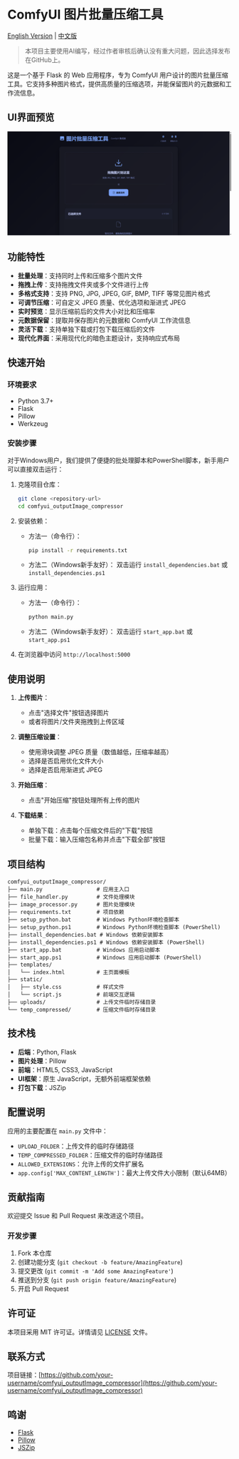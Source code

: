 # ComfyUI 图片批量压缩工具

[English Version](README_en.md) | [中文版](README.md)

> 本项目主要使用AI编写，经过作者审核后确认没有重大问题，因此选择发布在GitHub上。

这是一个基于 Flask 的 Web 应用程序，专为 ComfyUI 用户设计的图片批量压缩工具。它支持多种图片格式，提供高质量的压缩选项，并能保留图片的元数据和工作流信息。


## UI界面预览

![UI界面预览](docs/UI.png)


## 功能特性

- **批量处理**：支持同时上传和压缩多个图片文件
- **拖拽上传**：支持拖拽文件夹或多个文件进行上传
- **多格式支持**：支持 PNG, JPG, JPEG, GIF, BMP, TIFF 等常见图片格式
- **可调节压缩**：可自定义 JPEG 质量、优化选项和渐进式 JPEG
- **实时预览**：显示压缩前后的文件大小对比和压缩率
- **元数据保留**：提取并保存图片的元数据和 ComfyUI 工作流信息
- **灵活下载**：支持单独下载或打包下载压缩后的文件
- **现代化界面**：采用现代化的暗色主题设计，支持响应式布局

## 快速开始

### 环境要求

- Python 3.7+
- Flask
- Pillow
- Werkzeug

### 安装步骤

对于Windows用户，我们提供了便捷的批处理脚本和PowerShell脚本，新手用户可以直接双击运行：

1. 克隆项目仓库：
   ```bash
   git clone <repository-url>
   cd comfyui_outputImage_compressor
   ```

2. 安装依赖：
   - 方法一（命令行）：
     ```bash
     pip install -r requirements.txt
     ```
   - 方法二（Windows新手友好）：
     双击运行 `install_dependencies.bat` 或 `install_dependencies.ps1`

3. 运行应用：
   - 方法一（命令行）：
     ```bash
     python main.py
     ```
   - 方法二（Windows新手友好）：
     双击运行 `start_app.bat` 或 `start_app.ps1`

4. 在浏览器中访问 `http://localhost:5000`

## 使用说明

1. **上传图片**：
   - 点击"选择文件"按钮选择图片
   - 或者将图片/文件夹拖拽到上传区域

2. **调整压缩设置**：
   - 使用滑块调整 JPEG 质量（数值越低，压缩率越高）
   - 选择是否启用优化文件大小
   - 选择是否启用渐进式 JPEG

3. **开始压缩**：
   - 点击"开始压缩"按钮处理所有上传的图片

4. **下载结果**：
   - 单独下载：点击每个压缩文件后的"下载"按钮
   - 批量下载：输入压缩包名称并点击"下载全部"按钮

## 项目结构

```
comfyui_outputImage_compressor/
├── main.py                 # 应用主入口
├── file_handler.py         # 文件处理模块
├── image_processor.py      # 图片处理模块
├── requirements.txt        # 项目依赖
├── setup_python.bat        # Windows Python环境检查脚本
├── setup_python.ps1        # Windows Python环境检查脚本 (PowerShell)
├── install_dependencies.bat # Windows 依赖安装脚本
├── install_dependencies.ps1 # Windows 依赖安装脚本 (PowerShell)
├── start_app.bat           # Windows 应用启动脚本
├── start_app.ps1           # Windows 应用启动脚本 (PowerShell)
├── templates/
│   └── index.html          # 主页面模板
├── static/
│   ├── style.css           # 样式文件
│   └── script.js           # 前端交互逻辑
├── uploads/                # 上传文件临时存储目录
└── temp_compressed/        # 压缩文件临时存储目录
```

## 技术栈

- **后端**：Python, Flask
- **图片处理**：Pillow
- **前端**：HTML5, CSS3, JavaScript
- **UI框架**：原生 JavaScript，无额外前端框架依赖
- **打包下载**：JSZip

## 配置说明

应用的主要配置在 `main.py` 文件中：

- `UPLOAD_FOLDER`：上传文件的临时存储路径
- `TEMP_COMPRESSED_FOLDER`：压缩文件的临时存储路径
- `ALLOWED_EXTENSIONS`：允许上传的文件扩展名
- `app.config['MAX_CONTENT_LENGTH']`：最大上传文件大小限制（默认64MB）

## 贡献指南

欢迎提交 Issue 和 Pull Request 来改进这个项目。

### 开发步骤

1. Fork 本仓库
2. 创建功能分支 (`git checkout -b feature/AmazingFeature`)
3. 提交更改 (`git commit -m 'Add some AmazingFeature'`)
4. 推送到分支 (`git push origin feature/AmazingFeature`)
5. 开启 Pull Request

## 许可证

本项目采用 MIT 许可证。详情请见 [LICENSE](LICENSE) 文件。

## 联系方式

项目链接：[https://github.com/your-username/comfyui_outputImage_compressor](https://github.com/your-username/comfyui_outputImage_compressor)

## 鸣谢

- [Flask](https://flask.palletsprojects.com/)
- [Pillow](https://python-pillow.org/)
- [JSZip](https://stuk.github.io/jszip/)